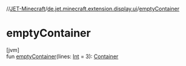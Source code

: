 //[JET-Minecraft](../../index.md)/[de.jet.minecraft.extension.display.ui](index.md)/[emptyContainer](empty-container.md)

# emptyContainer

[jvm]\
fun [emptyContainer](empty-container.md)(lines: [Int](https://kotlinlang.org/api/latest/jvm/stdlib/kotlin/-int/index.html) = 3): [Container](../de.jet.minecraft.tool.display.ui.inventory/-container/index.md)
